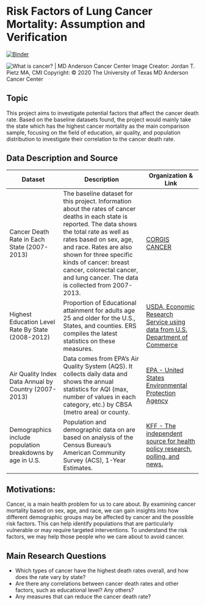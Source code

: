 # Risk Factors of Lung Cancer Mortality: Assumption and Verification

[![Binder](https://mybinder.org/badge_logo.svg)](https://mybinder.org/v2/gh/Rickyoung221/DH140_Final_Project/main)


![What is cancer? | MD Anderson Cancer Center](https://www.mdanderson.org/images/publications/cancerwise/Generics/cancer-metastasis-cancerwise.jpg)
Image Creator: Jordan T. Pietz MA, CMI 
Copyright: © 2020 The University of Texas MD Anderson Cancer Center

## Topic

This project aims to investigate potential factors that affect the cancer death rate. Based on the baseline datasets found, the project would mainly take the state which has the highest cancer mortality as the main comparison sample, focusing on the field of education, air quality, and population distribution to investigate their correlation to the cancer death rate.



## Data Description and Source 

| Dataset                                                   | Description                                                  | Organization & Link                                          |
| --------------------------------------------------------- | ------------------------------------------------------------ | ------------------------------------------------------------ |
| Cancer Death Rate in Each State (2007-2013)               | The baseline dataset for this project. Information about the rates of cancer deaths in each state is reported. The data shows the total rate as well as rates based on sex, age, and race. Rates are also shown for three specific kinds of cancer: breast cancer, colorectal cancer, and lung cancer. The data is collected from 2007-2013. | [CORGIS CANCER](https://corgis-edu.github.io/corgis/csv/cancer/) |
| Highest Education Level Rate By State (2008-2012)        | Proportion of Educational attainment for adults age 25 and older for the U.S., States, and counties. ERS compiles the latest statistics on these measures. | [USDA, Economic Research Service using data from U.S. Department of Commerce](https://www.ers.usda.gov/data-products/county-level-data-sets/) |
| Air Quality Index Data Annual by Country (2007-2013)      | Data comes from EPA’s Air Quality System (AQS). It collects daily data and shows the annual statistics for AQI (max, number of values in each category, etc.) by CBSA (metro area) or county. | [EPA - United States Environmental Protection Agency](https://aqs.epa.gov/aqsweb/airdata/download_files.html#Annual) |
| Demographics include population breakdowns by age in U.S. | Population and demographic data on are based on analysis of the Census Bureau’s American Community Survey (ACS), 1-Year Estimates. | [KFF - The independent source for health policy research, polling, and news.](https://www.kff.org/state-category/demographics-and-the-economy/population/) |

## Motivations: 

Cancer, is a main health problem for us to care about. By examining cancer mortality based on sex, age, and race, we can gain insights into how different demographic groups may be affected by cancer and the possible risk factors. This can help identify populations that are particularly vulnerable or may require targeted interventions. To understand the risk factors, we may help those people who we care about to avoid cancer. 

## Main Research Questions

- Which types of cancer have the highest death rates overall, and how does the rate vary by state?
- Are there any correlations between cancer death rates and other factors, such as educational level? Any others?
- Any measures that can reduce the cancer death rate?